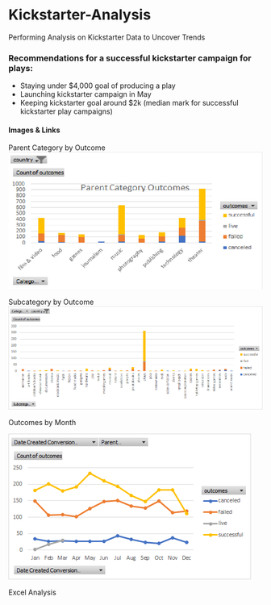 # Kickstarter-Analysis
Performing Analysis on Kickstarter Data to Uncover Trends
 
### Recommendations for a successful kickstarter campaign for plays:

* Staying under $4,000 goal of producing a play
* Launching kickstarter campaign in May 
* Keeping kickstarter goal around $2k (median mark for successful kickstarter play campaigns)

#### Images & Links

Parent Category by Outcome
![](images/parentcategoryoutcomechart.png)

Subcategory by Outcome
![](images/subcategoryoutcomechart.png)

Outcomes by Month

![](images/Outcomesbymonth.png)

Excel Analysis
[](docs/kickstarter-analysis.xlsx)
